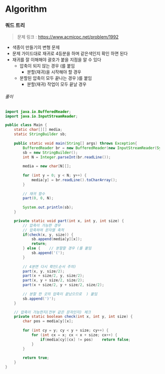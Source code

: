 # Algorithm

### 쿼드 트리

> 문제 링크 : https://www.acmicpc.net/problem/1992



* 색종이 만들기의 변형 문제
* 문제 가이드대로 재귀로 4등분을 하며 같은색인지 확인 하면 된다 
* 재귀를 잘 이해해야 괄호가 붙을 지점을 알 수 있다
  * 압축이 되지 않는 경우 (를 붙임
    * 분할(재귀)을 시작해야 할 경우
  * 분할된 압축이 모두 끝나는 경우 )를 붙임
    * 분할(재귀) 작업이 모두 끝날 경우




###### 풀이

~~~java
import java.io.BufferedReader;
import java.io.InputStreamReader;

public class Main {
	static char[][] media;
	static StringBuilder sb;
	
	public static void main(String[] args) throws Exception{
		BufferedReader br = new BufferedReader(new InputStreamReader(System.in));
		sb = new StringBuilder();
		int N = Integer.parseInt(br.readLine());
		
		media = new char[N][];
		
		for (int y = 0; y < N; y++) {
			media[y] = br.readLine().toCharArray(); 
		}
		
		// 재귀 함수
		part(0, 0, N);
		
		System.out.println(sb);
	}

	private static void part(int x, int y, int size) {
		// 압축이 가능한 경우
		// 압축하여 문자열 축적
		if(check(x, y, size)) {	
			sb.append(media[y][x]);
			return;
		} else {	// 분할할 경우 (를 붙임
			sb.append('(');
		}
		
		// 4분면 다시 확인(순서 주의)
		part(x, y, size/2);
		part(x + size/2, y, size/2);
		part(x, y + size/2, size/2);
		part(x + size/2, y + size/2, size/2);
		
		// 분할 한 곳의 압축이 끝났으므로  ) 붙임
		sb.append(')');
	}

	// 압축이 가능한지(전부 같은 문자인지) 체크
	private static boolean check(int x, int y, int size) {
		char pos = media[y][x];
		
		for (int cy = y; cy < y + size; cy++) {
			for (int cx = x; cx < x + size; cx++) {
				if(media[cy][cx] != pos)	return false;
			}
		}
		
		return true;
	}
}
~~~
